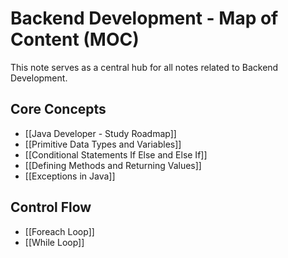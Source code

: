 # Backend Development - Map of Content (MOC)

This note serves as a central hub for all notes related to Backend Development.

## Core Concepts

- [[Java Developer - Study Roadmap]]
- [[Primitive Data Types and Variables]]
- [[Conditional Statements If Else and Else If]]
- [[Defining Methods and Returning Values]]
- [[Exceptions in Java]]

## Control Flow

- [[Foreach Loop]]
- [[While Loop]]
